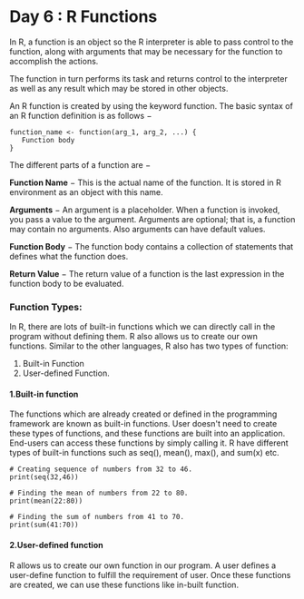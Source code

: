 # Day 6 : R Functions

In R, a function is an object so the R interpreter is able to pass control to the function, along with arguments that may be necessary for the function to accomplish the actions.

The function in turn performs its task and returns control to the interpreter as well as any result which may be stored in other objects.


An R function is created by using the keyword function. The basic syntax of an R function definition is as follows −
```
function_name <- function(arg_1, arg_2, ...) {
   Function body 
}
```
The different parts of a function are −

**Function Name** − This is the actual name of the function. It is stored in R environment as an object with this name.

**Arguments** − An argument is a placeholder. When a function is invoked, you pass a value to the argument. Arguments are optional; that is, a function may contain no arguments. Also arguments can have default values.

**Function Body** − The function body contains a collection of statements that defines what the function does.

**Return Value** − The return value of a function is the last expression in the function body to be evaluated.

### Function Types:

In R, there are lots of built-in functions which we can directly call in the program without defining them. R also allows us to create our own functions.
Similar to the other languages, R also has two types of function:
1. Built-in Function 
2. User-defined Function. 


#### 1.Built-in function
The functions which are already created or defined in the programming framework are known as built-in functions.
User doesn't need to create these types of functions, and these functions are built into an application. End-users can access these functions by simply calling it. R have different types of built-in functions such as seq(), mean(), max(), and sum(x) etc.
```
# Creating sequence of numbers from 32 to 46.  
print(seq(32,46))  
  
# Finding the mean of numbers from 22 to 80.  
print(mean(22:80))  
  
# Finding the sum of numbers from 41 to 70.  
print(sum(41:70))  
```

#### 2.User-defined function
R allows us to create our own function in our program.
A user defines a user-define function to fulfill the requirement of user. Once these functions are created, we can use these functions like in-built function.

